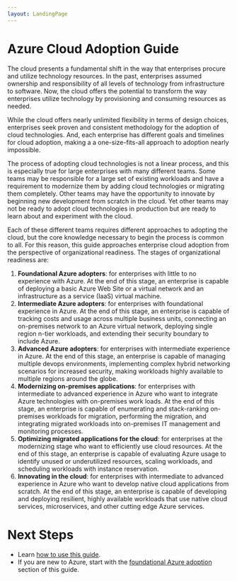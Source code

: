 ```yaml
---
layout: LandingPage
---
```


# Azure Cloud Adoption Guide

The cloud presents a fundamental shift in the way that enterprises procure and utilize technology resources. In the past, enterprises assumed ownership and responsibility of all levels of technology from infrastructure to software. Now, the cloud offers the potential to transform the way enterprises utilize technology by provisioning and consuming resources as needed.

While the cloud offers nearly unlimited flexibility in terms of design choices, enterprises seek proven and consistent methodology for the adoption of cloud technologies. And, each enterprise has different goals and timelines for cloud adoption, making a a one-size-fits-all approach to adoption nearly impossible.

The process of adopting cloud technologies is not a linear process, and this is especially true for large enterprises with many different teams. Some teams may be responsible for a large set of existing workloads and have a requirement to modernize them by adding cloud technologies or migrating them completely. Other teams may have the opportunity to innovate by beginning new development from scratch in the cloud. Yet other teams may not be ready to adopt cloud technologies in production but are ready to learn about and experiment with the cloud.

Each of these different teams requires different approaches to adopting the cloud, but the core knowledge necessary to begin the process is common to all. For this reason, this guide approaches enterprise cloud adoption from the perspective of organizational readiness. The stages of organizational readiness are:

1. **Foundational Azure adopters**: for enterprises with little to no experience with Azure. At the end of this stage, an enterprise is capable of deploying a basic Azure Web Site or a virtual network and an infrastructure as a service (IaaS) virtual machine.  
2. **Intermediate Azure adopters**: for enterprises with foundational experience in Azure. At the end of this stage, an enterprise is capable of tracking costs and usage across multiple business units, connecting an on-premises network to an Azure virtual network, deploying single region n-tier workloads, and extending their security boundary to include Azure.
3. **Advanced Azure adopters**: for enterprises with intermediate experience in Azure. At the end of this stage, an enterprise is capable of managing multiple devops environments, implementing complex hybrid networking scenarios for increased security, making workloads highly available to multiple regions around the globe. 
4. **Modernizing on-premises applications**: for enterprises with intermediate to advanced experience in Azure who want to integrate Azure technologies with on-premises work loads. At the end of this stage, an enterprise is capable of enumerating and stack-ranking on-premises workloads for migration, performing the migration, and integrating migrated workloads into on-premises IT management and monitoring processes.
5. **Optimizing migrated applications for the cloud**: for enterprises at the modernizing stage who want to efficiently use cloud resources. At the end of this stage, an enterprise is capable of evaluating Azure usage to identify unused or underutilized resources, scaling workloads, and scheduling workloads with instance reservation.
6. **Innovating in the cloud**: for enterprises with intermediate to advanced experience in Azure who want to develop native cloud applications from scratch. At the end of this stage, an enterprise is capable of developing and deploying resilient, highly available workloads that use native cloud services, microservices, and other cutting edge Azure services. 

# Next Steps

* Learn [how to use this guide](how-to-use-guide.md).
* If you are new to Azure, start with the [foundational Azure adoption](adoption-intro/overview.md) section of this guide.